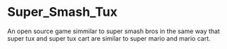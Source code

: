 # Super_Smash_Tux
An open source game simmilar to super smash bros in the same way that super tux and super tux cart are similar to super mario and mario cart.
